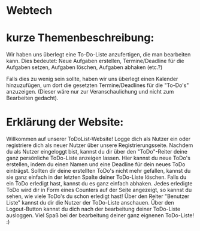 # Webtech
# kurze Themenbeschreibung:
Wir haben uns überlegt eine To-Do-Liste anzufertigen, die man bearbeiten kann. 
Dies bedeutet: 
Neue Aufgaben erstellen, Termine/Deadline für die Aufgaben setzen, Aufgaben löschen, Aufgaben abhaken (etc.?)

Falls dies zu wenig sein sollte, haben wir uns überlegt einen Kalender hinzuzufügen, um dort die gesetzten Termine/Deadlines für die "To-Do's" anzuzeigen. 
(Dieser wäre nur zur Veranschaulichung und nicht zum Bearbeiten gedacht).
# Erklärung der Website:

Willkommen auf unserer ToDoList-Website! Logge dich als Nutzer ein oder registriere dich als neuer Nutzer über unsere Registrierungsseite. 
Nachdem du als Nutzer eingeloggt bist, kannst du dir über den "ToDo"-Reiter deine ganz persönliche ToDo-Liste anzeigen lassen. 
Hier kannst du neue ToDo's erstellen, indem du einen Namen und eine Deadline für dein neues ToDo einträgst. Sollten dir deine erstellten ToDo's 
nicht mehr gefallen, kannst du sie ganz einfach in der letzten Spalte deiner ToDo-Liste löschen. Falls du ein ToDo erledigt hast, 
kannst du es ganz einfach abhaken. Jedes erledigte ToDo wird dir in Form eines Counters auf der Seite angezeigt, so kannst du sehen, 
wie viele ToDo's du schon erledigt hast! Über den Reiter "Benutzer Liste" kannst du dir die Nutzer der ToDo-Liste anschauen.
Über den Logout-Button kannst du dich nach der bearbeitung deiner ToDo-Liste ausloggen.
Viel Spaß bei der bearbeitung deiner ganz eignenen ToDo-Liste! :)